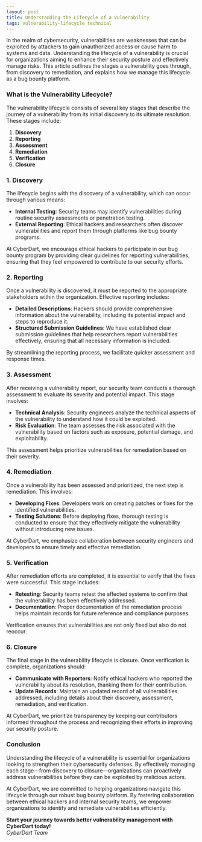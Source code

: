 ```yaml
---
layout: post
title: Understanding the Lifecycle of a Vulnerability
tags: vulnerability-lifecycle technical
---
```


In the realm of cybersecurity, vulnerabilities are weaknesses that can be exploited by attackers to gain unauthorized access or cause harm to systems and data. Understanding the lifecycle of a vulnerability is crucial for organizations aiming to enhance their security posture and effectively manage risks. This article outlines the stages a vulnerability goes through, from discovery to remediation, and explains how we manage this lifecycle as a bug bounty platform.

### What is the Vulnerability Lifecycle?

The vulnerability lifecycle consists of several key stages that describe the journey of a vulnerability from its initial discovery to its ultimate resolution. These stages include:

1. **Discovery**
2. **Reporting**
3. **Assessment**
4. **Remediation**
5. **Verification**
6. **Closure**

### 1. Discovery

The lifecycle begins with the discovery of a vulnerability, which can occur through various means:

- **Internal Testing**: Security teams may identify vulnerabilities during routine security assessments or penetration testing.
- **External Reporting**: Ethical hackers and researchers often discover vulnerabilities and report them through platforms like bug bounty programs.

At CyberDart, we encourage ethical hackers to participate in our bug bounty program by providing clear guidelines for reporting vulnerabilities, ensuring that they feel empowered to contribute to our security efforts.

### 2. Reporting

Once a vulnerability is discovered, it must be reported to the appropriate stakeholders within the organization. Effective reporting includes:

- **Detailed Descriptions**: Hackers should provide comprehensive information about the vulnerability, including its potential impact and steps to reproduce it.
- **Structured Submission Guidelines**: We have established clear submission guidelines that help researchers report vulnerabilities effectively, ensuring that all necessary information is included.

By streamlining the reporting process, we facilitate quicker assessment and response times.

### 3. Assessment

After receiving a vulnerability report, our security team conducts a thorough assessment to evaluate its severity and potential impact. This stage involves:

- **Technical Analysis**: Security engineers analyze the technical aspects of the vulnerability to understand how it could be exploited.
- **Risk Evaluation**: The team assesses the risk associated with the vulnerability based on factors such as exposure, potential damage, and exploitability.

This assessment helps prioritize vulnerabilities for remediation based on their severity.

### 4. Remediation

Once a vulnerability has been assessed and prioritized, the next step is remediation. This involves:

- **Developing Fixes**: Developers work on creating patches or fixes for the identified vulnerabilities.
- **Testing Solutions**: Before deploying fixes, thorough testing is conducted to ensure that they effectively mitigate the vulnerability without introducing new issues.

At CyberDart, we emphasize collaboration between security engineers and developers to ensure timely and effective remediation.

### 5. Verification

After remediation efforts are completed, it is essential to verify that the fixes were successful. This stage includes:

- **Retesting**: Security teams retest the affected systems to confirm that the vulnerability has been effectively addressed.
- **Documentation**: Proper documentation of the remediation process helps maintain records for future reference and compliance purposes.

Verification ensures that vulnerabilities are not only fixed but also do not reoccur.

### 6. Closure

The final stage in the vulnerability lifecycle is closure. Once verification is complete, organizations should:

- **Communicate with Reporters**: Notify ethical hackers who reported the vulnerability about its resolution, thanking them for their contribution.
- **Update Records**: Maintain an updated record of all vulnerabilities addressed, including details about their discovery, assessment, remediation, and verification.

At CyberDart, we prioritize transparency by keeping our contributors informed throughout the process and recognizing their efforts in improving our security posture.

### Conclusion

Understanding the lifecycle of a vulnerability is essential for organizations looking to strengthen their cybersecurity defenses. By effectively managing each stage—from discovery to closure—organizations can proactively address vulnerabilities before they can be exploited by malicious actors.

At CyberDart, we are committed to helping organizations navigate this lifecycle through our robust bug bounty platform. By fostering collaboration between ethical hackers and internal security teams, we empower organizations to identify and remediate vulnerabilities efficiently.

**Start your journey towards better vulnerability management with CyberDart today!**  
*CyberDart Team*
